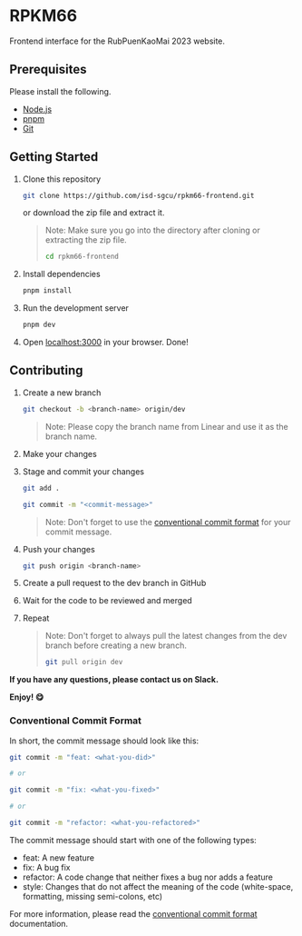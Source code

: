 # RPKM66

Frontend interface for the RubPuenKaoMai 2023 website.

## Prerequisites

Please install the following.
- [Node.js](https://nodejs.org/en/)
- [pnpm](https://pnpm.io/)
- [Git](https://git-scm.com/)

## Getting Started

1. Clone this repository
	```bash
	git clone https://github.com/isd-sgcu/rpkm66-frontend.git
	```
	or download the zip file and extract it.
	
	> Note: Make sure you go into the directory after cloning or extracting the zip file.
	> ```bash
	> cd rpkm66-frontend
	> ```
1. Install dependencies
	```bash
	pnpm install
	```
1. Run the development server
	```bash
	pnpm dev
	```
1. Open [localhost:3000](http://localhost:3000) in your browser. Done!

## Contributing

1. Create a new branch
	```bash
	git checkout -b <branch-name> origin/dev
	```

	> Note: Please copy the branch name from Linear and use it as the branch name.

1. Make your changes
1. Stage and commit your changes
	```bash
	git add .

	git commit -m "<commit-message>"
	```

	> Note: Don't forget to use the [conventional commit format](#conventional-commit-format) for your commit message.

1. Push your changes
	```bash
	git push origin <branch-name>
	```

1. Create a pull request to the dev branch in GitHub
1. Wait for the code to be reviewed and merged
1. Repeat

	> Note: Don't forget to always pull the latest changes from the dev branch before creating a new branch.
	> ```bash
	> git pull origin dev
	> ```

**If you have any questions, please contact us on Slack.**

**Enjoy! 😋**

### Conventional Commit Format

In short, the commit message should look like this:
```bash
git commit -m "feat: <what-you-did>"

# or

git commit -m "fix: <what-you-fixed>"

# or

git commit -m "refactor: <what-you-refactored>"
```

The commit message should start with one of the following types:
- feat: A new feature
- fix: A bug fix
- refactor: A code change that neither fixes a bug nor adds a feature
- style: Changes that do not affect the meaning of the code (white-space, formatting, missing semi-colons, etc)

For more information, please read the [conventional commit format](https://www.conventionalcommits.org/en/v1.0.0/) documentation.